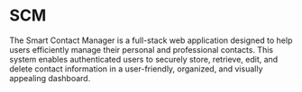 # SCM
The Smart Contact Manager is a full-stack web application designed to help users efficiently manage their personal and professional contacts. This system enables authenticated users to securely store, retrieve, edit, and delete contact information in a user-friendly, organized, and visually appealing dashboard.
